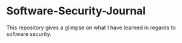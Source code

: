 # Software-Security-Journal
This repository gives a glimpse on what I have learned in regards to software security. 
